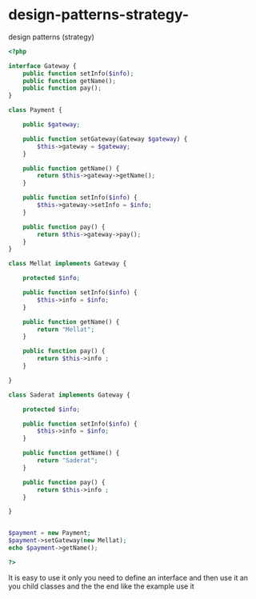 # design-patterns-strategy-
design patterns (strategy)

```php
<?php

interface Gateway {
    public function setInfo($info);
    public function getName();
    public function pay();
}

class Payment {

    public $gateway;

    public function setGateway(Gateway $gateway) {
        $this->gateway = $gateway;
    }

    public function getName() {
        return $this->gateway->getName();
    }

    public function setInfo($info) {
        $this->gateway->setInfo = $info;
    }

    public function pay() {
        return $this->gateway->pay();
    }
} 

class Mellat implements Gateway {

    protected $info;

    public function setInfo($info) {
        $this->info = $info;
    }

    public function getName() {
        return "Mellat";
    }

    public function pay() {
        return $this->info ;
    }

} 

class Saderat implements Gateway {

    protected $info;

    public function setInfo($info) {
        $this->info = $info;
    }

    public function getName() {
        return "Saderat";
    }

    public function pay() {
        return $this->info ;
    }

} 


$payment = new Payment;
$payment->setGateway(new Mellat);
echo $payment->getName();

?>

```

It is easy to use it only you need to define an interface and then use it an you child classes and the the end like the example use it 
